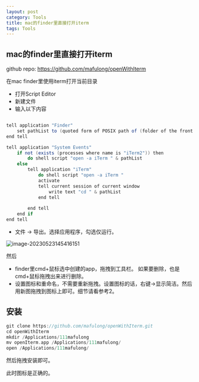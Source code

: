 ```yaml
---
layout: post
category: Tools
title: mac的finder里直接打开iterm
tags: Tools
---
```


## mac的finder里直接打开iterm

github repo: https://github.com/mafulong/openWithIterm



在mac finder里使用iterm打开当前目录

- 打开Script Editor
- 新建文件
- 输入以下内容

```scala

tell application "Finder"
	set pathList to (quoted form of POSIX path of (folder of the front window as alias))
end tell

tell application "System Events"
	if not (exists (processes where name is "iTerm2")) then
		do shell script "open -a iTerm " & pathList
	else
		tell application "iTerm"
			do shell script "open -a iTerm "
			activate
			tell current session of current window
				write text "cd " & pathList
			end tell
			
		end tell
	end if
end tell
```

- 文件 -> 导出。选择应用程序，勾选仅运行。

![image-20230523145416151](https://cdn.jsdelivr.net/gh/mafulong/mdPic@vv6/v6/202305231508359.png)


然后

- finder里cmd+鼠标选中创建的app，拖拽到工具栏。 如果要删除，也是cmd+鼠标拖拽出来进行删除。
- 设置图标和重命名，不需要重新拖拽。设置图标的话，右键->显示简洁。然后用新图拖拽到图标上即可。细节请看参考2。


## 安装

```scala
git clone https://github.com/mafulong/openWithIterm.git
cd openWithIterm
mkdir /Applications/111mafulong
mv openIterm.app /Applications/111mafulong/
open /Applications/111mafulong/
```

然后拖拽安装即可。

此时图标是正确的。

